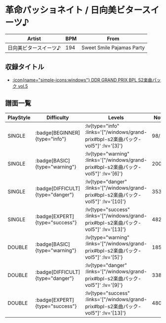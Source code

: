 # 革命パッショネイト / 日向美ビタースイーツ♪

|Artist|BPM|From|
|------|---|----|
|日向美ビタースイーツ♪|194|Sweet Smile Pajamas Party|

## 収録タイトル

- [ :icon{name="simple-icons:windows"} DDR GRAND PRIX BPL S2楽曲パック vol.5](/windows/grand-prix#bpl-s2楽曲パック-vol5)

## 譜面一覧

|PlayStyle|Difficulty|Levels|Notes|Movie|
|---------|----------|------|-----|-----|
|SINGLE| :badge[BEGINNER]{type="info"} | :lv{type="info" :links='["/windows/grand-prix#bpl-s2楽曲パック-vol5"]' :lv='[3]'} |98/12||
|SINGLE| :badge[BASIC]{type="warning"} | :lv{type="warning" :links='["/windows/grand-prix#bpl-s2楽曲パック-vol5"]' :lv='[6]'} |200/9||
|SINGLE| :badge[DIFFICULT]{type="danger"} | :lv{type="danger" :links='["/windows/grand-prix#bpl-s2楽曲パック-vol5"]' :lv='[10]'} |353/18||
|SINGLE| :badge[EXPERT]{type="success"} | :lv{type="success" :links='["/windows/grand-prix#bpl-s2楽曲パック-vol5"]' :lv='[13]'} |482/14||
|DOUBLE| :badge[BASIC]{type="warning"} | :lv{type="warning" :links='["/windows/grand-prix#bpl-s2楽曲パック-vol5"]' :lv='[5]'} |185/10||
|DOUBLE| :badge[DIFFICULT]{type="danger"} | :lv{type="danger" :links='["/windows/grand-prix#bpl-s2楽曲パック-vol5"]' :lv='[9]'} |338/19||
|DOUBLE| :badge[EXPERT]{type="success"} | :lv{type="success" :links='["/windows/grand-prix#bpl-s2楽曲パック-vol5"]' :lv='[13]'} |480/17||
